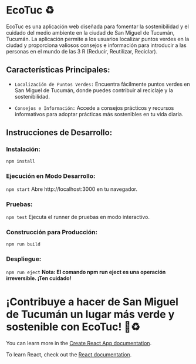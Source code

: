 # EcoTuc ♻️

EcoTuc es una aplicación web diseñada para fomentar la sostenibilidad y el cuidado del medio ambiente en la ciudad de San Miguel de Tucumán, Tucumán. La aplicación permite a los usuarios localizar puntos verdes en la ciudad y proporciona valiosos consejos e información para introducir a las personas en el mundo de las 3 R (Reducir, Reutilizar, Reciclar).

## Características Principales:

* `Localización de Puntos Verdes:` Encuentra fácilmente puntos verdes en San Miguel de Tucumán, donde puedes contribuir al reciclaje y la sostenibilidad.

* `Consejos e Información:` Accede a consejos prácticos y recursos informativos para adoptar prácticas más sostenibles en tu vida diaria.

## Instrucciones de Desarrollo:

### Instalación:
`npm install`

### Ejecución en Modo Desarrollo:
`npm start`
Abre http://localhost:3000 en tu navegador.

### Pruebas:
`npm test`
Ejecuta el runner de pruebas en modo interactivo.

### Construcción para Producción:
`npm run build`

### Despliegue:
`npm run eject`
**Nota: El comando npm run eject es una operación irreversible. ¡Ten cuidado!**

# ¡Contribuye a hacer de San Miguel de Tucumán un lugar más verde y sostenible con EcoTuc! 🌿♻️

You can learn more in the [Create React App documentation](https://facebook.github.io/create-react-app/docs/getting-started).

To learn React, check out the [React documentation](https://reactjs.org/).
